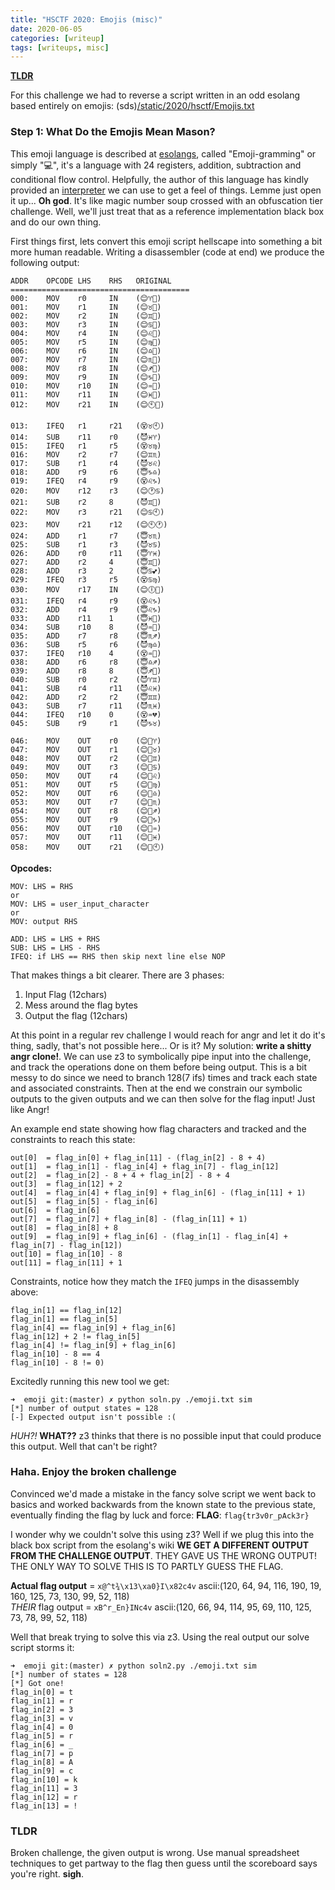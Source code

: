 ```yaml
---
title: "HSCTF 2020: Emojis (misc)"
date: 2020-06-05
categories: [writeup]
tags: [writeups, misc]
---
```


**[TLDR](#tldr)**

For this challenge we had to reverse a script written in an odd esolang based entirely on emojis:
(sds)[/static/2020/hsctf/Emojis.txt](script.txt)

### Step 1: What Do the Emojis Mean Mason?

This emoji language is described at [esolangs](https://esolangs.org/wiki/Emoji-gramming), called "Emoji-gramming" or simply "💻", it's a language with 24 registers, addition, subtraction and conditional flow control. Helpfully, the author of this language has kindly provided an [interpreter](https://pastebin.com/caR1eYJc) we can use to get a feel of things. Lemme just open it up... **Oh god**. It's like magic number soup crossed with an obfuscation tier challenge. Well, we'll just treat that as a reference implementation black box and do our own thing.

First things first, lets convert this emoji script hellscape into something a bit more human readable. Writing a disassembler (code at end) we produce the following output:

```
ADDR    OPCODE LHS    RHS   ORIGINAL
========================================
000:    MOV    r0     IN    (😊♈🎤)
001:    MOV    r1     IN    (😊♉🎤)
002:    MOV    r2     IN    (😊♊🎤)
003:    MOV    r3     IN    (😊♋🎤)
004:    MOV    r4     IN    (😊♌🎤)
005:    MOV    r5     IN    (😊♍🎤)
006:    MOV    r6     IN    (😊♎🎤)
007:    MOV    r7     IN    (😊♏🎤)
008:    MOV    r8     IN    (😊♐🎤)
009:    MOV    r9     IN    (😊♑🎤)
010:    MOV    r10    IN    (😊♒🎤)
011:    MOV    r11    IN    (😊♓🎤)
012:    MOV    r21    IN    (😊🕙🎤)

013:    IFEQ   r1     r21   (😵♉🕙)
014:    SUB    r11    r0    (😈♓♈)
015:    IFEQ   r1     r5    (😵♉♍)
016:    MOV    r2     r7    (😊♊♏)
017:    SUB    r1     r4    (😈♉♌)
018:    ADD    r9     r6    (😇♑♎)
019:    IFEQ   r4     r9    (😵♌♑)
020:    MOV    r12    r3    (😊🕐♋)
021:    SUB    r2     8     (😈♊💖)
022:    MOV    r3     r21   (😊♋🕙)
023:    MOV    r21    r12   (😊🕙🕐)
024:    ADD    r1     r7    (😇♉♏)
025:    SUB    r1     r3    (😈♉♋)
026:    ADD    r0     r11   (😇♈♓)
027:    ADD    r2     4     (😇♊💞)
028:    ADD    r3     2     (😇♋💕)
029:    IFEQ   r3     r5    (😵♋♍)
030:    MOV    r17    IN    (😊🕕🎤)
031:    IFEQ   r4     r9    (😵♌♑)
032:    ADD    r4     r9    (😇♌♑)
033:    ADD    r11    1     (😇♓💜)
034:    SUB    r10    8     (😈♒💖)
035:    ADD    r7     r8    (😇♏♐)
036:    SUB    r5     r6    (😈♍♎)
037:    IFEQ   r10    4     (😵♒💞)
038:    ADD    r6     r8    (😇♎♐)
039:    ADD    r8     8     (😇♐💖)
040:    SUB    r0     r2    (😈♈♊)
041:    SUB    r4     r11   (😈♌♓)
042:    ADD    r2     r2    (😇♊♊)
043:    SUB    r7     r11   (😈♏♓)
044:    IFEQ   r10    0     (😵♒💔)
045:    SUB    r9     r1    (😈♑♉)

046:    MOV    OUT    r0    (😊📢♈)
047:    MOV    OUT    r1    (😊📢♉)
048:    MOV    OUT    r2    (😊📢♊)
049:    MOV    OUT    r3    (😊📢♋)
050:    MOV    OUT    r4    (😊📢♌)
051:    MOV    OUT    r5    (😊📢♍)
052:    MOV    OUT    r6    (😊📢♎)
053:    MOV    OUT    r7    (😊📢♏)
054:    MOV    OUT    r8    (😊📢♐)
055:    MOV    OUT    r9    (😊📢♑)
056:    MOV    OUT    r10   (😊📢♒)
057:    MOV    OUT    r11   (😊📢♓)
058:    MOV    OUT    r21   (😊📢🕙)
```

**Opcodes:**

```
MOV: LHS = RHS
or
MOV: LHS = user_input_character
or
MOV: output RHS

ADD: LHS = LHS + RHS
SUB: LHS = LHS - RHS
IFEQ: if LHS == RHS then skip next line else NOP
```

That makes things a bit clearer. There are 3 phases:

1. Input Flag (12chars)
2. Mess around the flag bytes
3. Output the flag (12chars)

At this point in a regular rev challenge I would reach for angr and let it do it's thing, sadly, that's not possible here... Or is it? My solution: **write a shitty angr clone!**. We can use z3 to symbolically pipe input into the challenge, and track the operations done on them before being output. This is a bit messy to do since we need to branch 128(7 ifs) times and track each state and associated constraints. Then at the end we constrain our symbolic outputs to the given outputs and we can then solve for the flag input! Just like Angr!

An example end state showing how flag characters and tracked and the constraints to reach this state:

```
out[0]  = flag_in[0] + flag_in[11] - (flag_in[2] - 8 + 4)
out[1]  = flag_in[1] - flag_in[4] + flag_in[7] - flag_in[12]
out[2]  = flag_in[2] - 8 + 4 + flag_in[2] - 8 + 4
out[3]  = flag_in[12] + 2
out[4]  = flag_in[4] + flag_in[9] + flag_in[6] - (flag_in[11] + 1)
out[5]  = flag_in[5] - flag_in[6]
out[6]  = flag_in[6]
out[7]  = flag_in[7] + flag_in[8] - (flag_in[11] + 1)
out[8]  = flag_in[8] + 8
out[9]  = flag_in[9] + flag_in[6] - (flag_in[1] - flag_in[4] + flag_in[7] - flag_in[12])
out[10] = flag_in[10] - 8
out[11] = flag_in[11] + 1
```

Constraints, notice how they match the `IFEQ` jumps in the disassembly above:

```
flag_in[1] == flag_in[12]
flag_in[1] == flag_in[5]
flag_in[4] == flag_in[9] + flag_in[6]
flag_in[12] + 2 != flag_in[5]
flag_in[4] != flag_in[9] + flag_in[6]
flag_in[10] - 8 == 4
flag_in[10] - 8 != 0)
```

Excitedly running this new tool we get:

```
➜  emoji git:(master) ✗ python soln.py ./emoji.txt sim
[*] number of output states = 128
[-] Expected output isn't possible :(
```

_HUH?!_ **WHAT??** z3 thinks that there is no possible input that could produce this output. Well that can't be right?

### Haha. Enjoy the broken challenge

Convinced we'd made a mistake in the fancy solve script we went back to basics and worked backwards from the known state to the previous state, eventually finding the flag by luck and force: **FLAG**: `flag{tr3v0r_pAck3r}`

I wonder why we couldn't solve this using z3? Well if we plug this into the black box script from the esolang's wiki **WE GET A DIFFERENT OUTPUT FROM THE CHALLENGE OUTPUT**. THEY GAVE US THE WRONG OUTPUT! THE ONLY WAY TO SOLVE THIS IS TO PARTLY GUESS THE FLAG.

**Actual flag output** = `x@^t¾\x13\xa0}I\x82c4v` ascii:(120, 64, 94, 116, 190, 19, 160, 125, 73, 130, 99, 52, 118)  
_THEIR_ flag output = `xB^r_En}INc4v` ascii:(120, 66, 94, 114, 95, 69, 110, 125, 73, 78, 99, 52, 118)

Well that break trying to solve this via z3. Using the real output our solve script storms it:

```
➜  emoji git:(master) ✗ python soln2.py ./emoji.txt sim
[*] number of states = 128
[*] Got one!
flag_in[0] = t
flag_in[1] = r
flag_in[2] = 3
flag_in[3] = v
flag_in[4] = 0
flag_in[5] = r
flag_in[6] = _
flag_in[7] = p
flag_in[8] = A
flag_in[9] = c
flag_in[10] = k
flag_in[11] = 3
flag_in[12] = r
flag_in[13] = !
```

### TLDR

Broken challenge, the given output is wrong. Use manual spreadsheet techniques to get partway to the flag then guess until the scoreboard says you're right. **sigh**.
